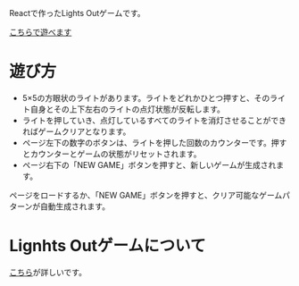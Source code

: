 Reactで作ったLights Outゲームです。

[こちらで遊べます](https://lights-out-chi.vercel.app/)


# 遊び方

- 5×5の方眼状のライトがあります。ライトをどれかひとつ押すと、そのライト自身とその上下左右のライトの点灯状態が反転します。
- ライトを押していき、点灯しているすべてのライトを消灯させることができればゲームクリアとなります。
- ページ左下の数字のボタンは、ライトを押した回数のカウンターです。押すとカウンターとゲームの状態がリセットされます。
- ページ右下の「NEW GAME」ボタンを押すと、新しいゲームが生成されます。

ページをロードするか、「NEW GAME」ボタンを押すと、クリア可能なゲームパターンが自動生成されます。

# Lignhts Outゲームについて

[こちら](https://ja.wikipedia.org/wiki/%E3%83%A9%E3%82%A4%E3%83%84%E3%82%A2%E3%82%A6%E3%83%88)が詳しいです。
